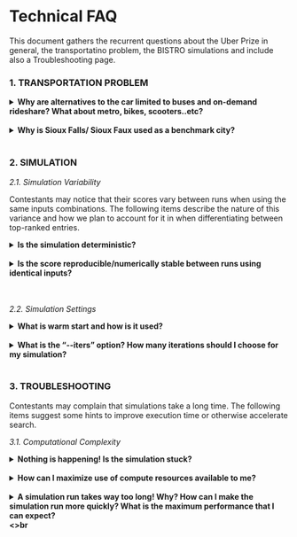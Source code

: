 # Technical FAQ

This document gathers the recurrent questions about the Uber Prize in general, the transportatino problem, the BISTRO simulations and include also a Troubleshooting page.


### 1. TRANSPORTATION PROBLEM
<details>
<summary><strong>Why are alternatives to the car limited to buses and on-demand rideshare? What about metro, bikes, scooters..etc?</strong></summary>
<br>
The goal of Phase I is to evaluate Sioux Faux as a benchmark city. This will provide contestants a first “simple” scenario to discover and familiarize themselves with the optimization problem. Phase II of the Uber Prize will include a broader range of multimodal options.
</details><br>


<details>
<summary><strong>Why is Sioux Falls/ Sioux Faux used as a benchmark city?</strong></summary>
<br>
The Sioux Falls transportation network has been frequently used in the transportation modelling domain, and, in particular, has often served as a useful test case in agent-based traffic simulations. Its accessible scale and the large amount of previous research work and data available for the city make it a good candidate to build and test transportation models.
</details><br>

### 2. SIMULATION

*2.1. Simulation Variability*

Contestants may notice that their scores vary between runs when using the same inputs combinations. The following items describe the nature of this variance and how we plan to account for it in when differentiating between top-ranked entries.

<details>
<summary><strong>Is the simulation deterministic?</strong></summary>
<br>
The BEAM model was developed to enable parallel discrete event simulation of transportation systems. This has the benefit of increasing the scalability of what can be simulated (e.g. larger, more populous cities), but there is a tradeoff on absolute determinism, which is not possible with BEAM. The BEAM scheduler dispatches event triggers in chronological order, but these triggers are executed asynchronously by agents in the simulation. In response to an event trigger, an agent may reserve a resource in the simulation (e.g. a parking space) before another agent, even if both agents do so at the same simulation time step. 
</details><br>

<details>
<summary><strong>Is the score reproducible/numerically stable between runs using identical inputs?</strong></summary>
<br>
As explained in the answer to the previous question, there is no guarantee which agent will acquire the resource first and therefore there can be no guarantee about absolute reproducibility between runs with identical inputs. However, in experiments, BEAM has been demonstrated to achieve reproducibility by reporting aggregate statistics from a number of runs. The approximate number of runs necessary to converge on a stable value of the key metrics of interest must be determined empirically; however, we have empirically found that between 5 and 10 total runs per submission is sufficient to determine the overall score with 99.99% confidence. 
</details><br><br>

*2.2. Simulation Settings*

<details>
<summary><strong>What is warm start and how is it used?</strong></summary>
<br>
Every simulation run starts from the baseline calibrated scenario (BAU) in order to have a standard of comparison. The BAU scenario itself is the result of dynamic traffic assignment performed by BEAM using a modified version of the MATSim co-evolutionary approach (see < link to documentation />). Warm start avoids having to redo this process, which can add an extra 100 iterations to the simulation. Using this approach is the prevailing practice in the literature, so also permits comparison with similar policy evaluation systems.
</details><br>

<details>
<summary><strong>What is the “--iters” option? How many iterations should I choose for my simulation?</strong></summary>
<br>
After playing with several policy variants and analyzing the outputs (in particular, paying attention to the scoreStats.png/.txt), you may notice that the agent ensemble average scores get worse at first and then begin to improve after a number of iterations. This process, known as relaxation, may seem familiar to those familiar with reinforcement learning, as it is analogous to the concept of exploration. Agents explore new routes, modes, and activity timings to try to find better plans after policies perturb the travel environment. The number of iterations needed to reach a fixed point will vary between sets of inputs; however, it is likely that you will see some immediate change to highly sensitive indicators such as mode choice. In contrast to MATSim, which (by default) slowly varies agent plans, BEAM’s reactive agents respond rapidly to changes in the transportation system. Thus, while the plans may continue to improve many over iterations, the magnitude of immediate change in behavior following a certain change in policy may provide enough information to pursue or discard a search coordinate. Running for only one iteration could permit rapid exploration of the search space. On the other hand, it is difficult to predict the rate of evolution of scores to a final fixed point. We thus leave it up to the contestant to determine how many fewer iterations (if any) than the official 150 iteration evaluation run could be a useful strategy in accelerating search algorithms. 
</details><br>




### 3. TROUBLESHOOTING

Contestants may complain that simulations take a long time. The following items suggest some hints to improve execution time or otherwise accelerate search.

*3.1. Computational Complexity*

<details>
<summary><strong>Nothing is happening! Is the simulation stuck?</strong></summary>
<br>
Most likely not! You will have probably seen a validation error if your inputs do not match the schema specified in <link_to_schema>. In this case, the simulation should end immediately and a “Failed” indicator will appear on the “Submissions” tab next to this submission. You may examine beamLog.out and validation-errors.out files to determine the source of the error.
</details><br>

<details>
<summary><strong>How can I maximize use of compute resources available to me?</strong></summary>
<br>
Consider using the “1k”-scenario (see <link to PS section> for more info).
</details><br>

<details>
<summary><strong>A simulation run takes way too long! Why? How can I make the simulation run more quickly? What is the maximum performance that I can expect?</summary>
<br>
* This is to be expected. The simulation may run slowly depending on your computational environment. Currently, the primary bottleneck is routing. Even for the 15k scenario, the routing engine generates millions of routes (reflecting multimodal options for agents to choose between) for a single simulation run.  
* Routing is highly CPU-bound, so once you’ve met the minimum memory requirements (~8-16GB) the more CPUs you can throw at it, the better! 
* Depending on whether you run on a local machine meeting minimal hardware requirements (4 CPU/8GB)  or a beefy cloud server (72 CPU/148 GB) you should expect the following times for a single simulation run of 100 iterations:
</details><>br


